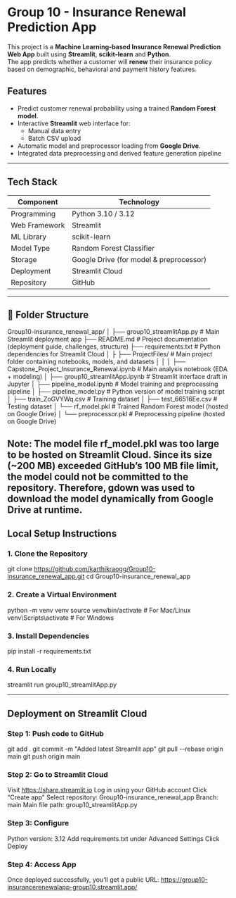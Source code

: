 # Group 10 - Insurance Renewal Prediction App

This project is a **Machine Learning-based Insurance Renewal Prediction Web App** built using **Streamlit**, **scikit-learn** and **Python**.  
The app predicts whether a customer will **renew** their insurance policy based on demographic, behavioral and payment history features.



## Features

- Predict customer renewal probability using a trained **Random Forest model**.
- Interactive **Streamlit** web interface for:
  - Manual data entry
  - Batch CSV upload
- Automatic model and preprocessor loading from **Google Drive**.
- Integrated data preprocessing and derived feature generation pipeline

---

## Tech Stack

| Component | Technology |
|------------|-------------|
| Programming | Python 3.10 / 3.12 |
| Web Framework | Streamlit |
| ML Library | scikit-learn |
| Model Type | Random Forest Classifier |
| Storage | Google Drive (for model & preprocessor) |
| Deployment | Streamlit Cloud |
| Repository | GitHub |

---

## 📁 Folder Structure

Group10-insurance_renewal_app/
│
├── group10_streamlitApp.py           # Main Streamlit deployment app
├── README.md                         # Project documentation (deployment guide, challenges, structure)
├── requirements.txt                  # Python dependencies for Streamlit Cloud
│
├
├── ProjectFiles/                     # Main project folder containing notebooks, models, and datasets
│   │
│   ├── Capstone_Project_Insurance_Renewal.ipynb   # Main analysis notebook (EDA + modeling)
│   ├── group10_streamlitApp.ipynb                 # Streamlit interface draft in Jupyter
│   ├── pipeline_model.ipynb                       # Model training and preprocessing pipeline
│   ├── pipeline_model.py                          # Python version of model training script
│   ├── train_ZoGVYWq.csv                          # Training dataset
│   ├── test_66516Ee.csv                           # Testing dataset
│   └── rf_model.pkl                               # Trained Random Forest model (hosted on Google Drive)
│
└── preprocessor.pkl                   # Preprocessing pipeline (hosted on Google Drive)



Note: The model file rf_model.pkl was too large to be hosted on Streamlit Cloud.
Since its size (~200 MB) exceeded GitHub’s 100 MB file limit, the model could not be committed to the repository.
Therefore, gdown was used to download the model dynamically from Google Drive at runtime.
---

## Local Setup Instructions

### 1. Clone the Repository

git clone https://github.com/karthikraogg/Group10-insurance_renewal_app.git
cd Group10-insurance_renewal_app


### 2. Create a Virtual Environment

python -m venv venv
source venv/bin/activate       # For Mac/Linux
venv\Scripts\activate          # For Windows

### 3. Install Dependencies

pip install -r requirements.txt

### 4. Run Locally

streamlit run group10_streamlitApp.py

-----------------

## Deployment on Streamlit Cloud

### Step 1: Push code to GitHub
git add .
git commit -m "Added latest Streamlit app"
git pull --rebase origin main
git push origin main

### Step 2: Go to Streamlit Cloud
Visit https://share.streamlit.io
Log in using your GitHub account
Click “Create app”
Select repository: Group10-insurance_renewal_app
Branch: main
Main file path: group10_streamlitApp.py

### Step 3: Configure
Python version: 3.12
Add requirements.txt under Advanced Settings
Click Deploy

### Step 4: Access App
Once deployed successfully, you’ll get a public URL:
https://group10-insurancerenewalapp-group10.streamlit.app/